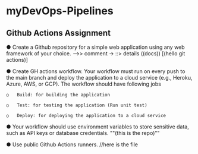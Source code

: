 # myDevOps-Pipelines
## Github Actions Assignment

●	Create a Github repository for a simple web application using any web framework of your choice.
-->> comment
-> ::> details
((docs))
[(hello git actions)]

●	Create GH actions workflow. Your workflow must run on every push to the main branch and deploy the application to a cloud service (e.g., Heroku, Azure, AWS, or GCP). The workflow should have following jobs

    ○	Build: for building the application
    
    ○	Test: for testing the application (Run unit test)
    
    ○	Deploy: for deploying the application to a cloud service
    
    
●	Your workflow should use environment variables to store sensitive data, such as API keys or database credentials.
""(this is the repo)""

●	Use public Github Actions runners.
//here is the file
